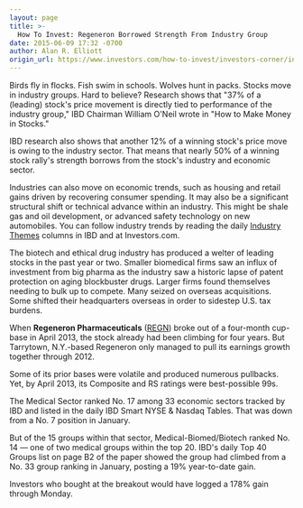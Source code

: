 ```yaml
---
layout: page
title: >-
  How To Invest: Regeneron Borrowed Strength From Industry Group
date: 2015-06-09 17:32 -0700
author: Alan R. Elliott
origin_url: https://www.investors.com/how-to-invest/investors-corner/industry-group-strength-is-key-to-leading-stocks/
---
```


Birds fly in flocks. Fish swim in schools. Wolves hunt in packs. Stocks move in industry groups. Hard to believe? Research shows that "37% of a (leading) stock's price movement is directly tied to performance of the industry group," IBD Chairman William O'Neil wrote in "How to Make Money in Stocks."

IBD research also shows that another 12% of a winning stock's price move is owing to the industry sector. That means that nearly 50% of a winning stock rally's strength borrows from the stock's industry and economic sector.

Industries can also move on economic trends, such as housing and retail gains driven by recovering consumer spending. It may also be a significant structural shift or technical advance within an industry. This might be shale gas and oil development, or advanced safety technology on new automobiles. You can follow industry trends by reading the daily [Industry Themes](http://news.investors.com/investing/ibd-industry-themes.htm) columns in IBD and at Investors.com.

The biotech and ethical drug industry has produced a welter of leading stocks in the past year or two. Smaller biomedical firms saw an influx of investment from big pharma as the industry saw a historic lapse of patent protection on aging blockbuster drugs. Larger firms found themselves needing to bulk up to compete. Many seized on overseas acquisitions. Some shifted their headquarters overseas in order to sidestep U.S. tax burdens.

When **Regeneron Pharmaceuticals** ([REGN](https://research.investors.com/quote.aspx?symbol=REGN)) broke out of a four-month cup-base in April 2013, the stock already had been climbing for four years. But Tarrytown, N.Y.-based Regeneron only managed to pull its earnings growth together through 2012.

Some of its prior bases were volatile and produced numerous pullbacks. Yet, by April 2013, its Composite and RS ratings were best-possible 99s.

The Medical Sector ranked No. 17 among 33 economic sectors tracked by IBD and listed in the daily IBD Smart NYSE & Nasdaq Tables. That was down from a No. 7 position in January.

But of the 15 groups within that sector, Medical-Biomed/Biotech ranked No. 14 — one of two medical groups within the top 20. IBD's daily Top 40 Groups list on page B2 of the paper showed the group had climbed from a No. 33 group ranking in January, posting a 19% year-to-date gain.

Investors who bought at the breakout would have logged a 178% gain through Monday.
